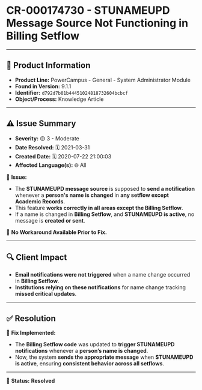 # CR-000174730 - STUNAMEUPD Message Source Not Functioning in Billing Setflow

---

## 📌 Product Information
- **Product Line:** PowerCampus - General - System Administrator Module  
- **Found in Version:** 9.1.1  
- **Identifier:** `d792d7b01b44451024818732604bcbcf`  
- **Object/Process:** Knowledge Article  

---

## ⚠️ Issue Summary
- **Severity:** 🟡 3 - Moderate  
- **Date Resolved:** 🗓️ 2021-03-31  
- **Created Date:** 🗓️ 2020-07-22 21:00:03  
- **Affected Language(s):** 🌐 All  

🔹 **Issue:**  
- The **STUNAMEUPD message source** is supposed to **send a notification** whenever a **person's name is changed** in **any setflow except Academic Records**.  
- This feature **works correctly in all areas except the Billing Setflow**.  
- If a name is changed in **Billing Setflow**, and **STUNAMEUPD is active**, no message is **created or sent**.  

📌 **No Workaround Available Prior to Fix.**  

---

## 🔍 Client Impact
- **Email notifications were not triggered** when a name change occurred in **Billing Setflow**.  
- **Institutions relying on these notifications** for name change tracking **missed critical updates**.  

---

## ✅ Resolution
🔧 **Fix Implemented:**  
- The **Billing Setflow code** was updated to **trigger STUNAMEUPD notifications** whenever a **person’s name is changed**.  
- Now, the system **sends the appropriate message** when **STUNAMEUPD is active**, ensuring **consistent behavior across all setflows**.  

---

🚀 **Status:** **Resolved**
